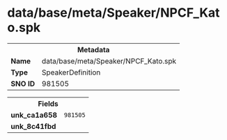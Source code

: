 <h1>data/base/meta/Speaker/NPCF_Kato.spk</h1><table><tr><th colspan="100%">Metadata</th></tr><tr><td><b>Name</b></td><td>data/base/meta/Speaker/NPCF_Kato.spk</td></tr><tr><td><b>Type</b></td><td>SpeakerDefinition</td></tr><tr><td><b>SNO ID</b></td><td>981505</td></tr></table>

<table><tr><th colspan="100%">Fields</th></tr><tr><td><b>unk_ca1a658</b></td><td><code>981505</code></td></tr><tr><td><b>unk_8c41fbd</b></td><td></td></tr></table>

